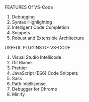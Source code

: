 FEATURES Of VS-Code
1. Debugging
2. Syntax Highlighting
3. Intelligent Code Completion
4. Snippets
5. Robust and Extensible Architecture

USEFUL PLUGINS OF VS-CODE
1. Visual Studio Intellicode
2. Git Blame
3. Prettier
4. JavaScript (ES6) Code Snippets
5. Sass
6. Path Intellisense
7. Debugger for Chrome
8. Minify